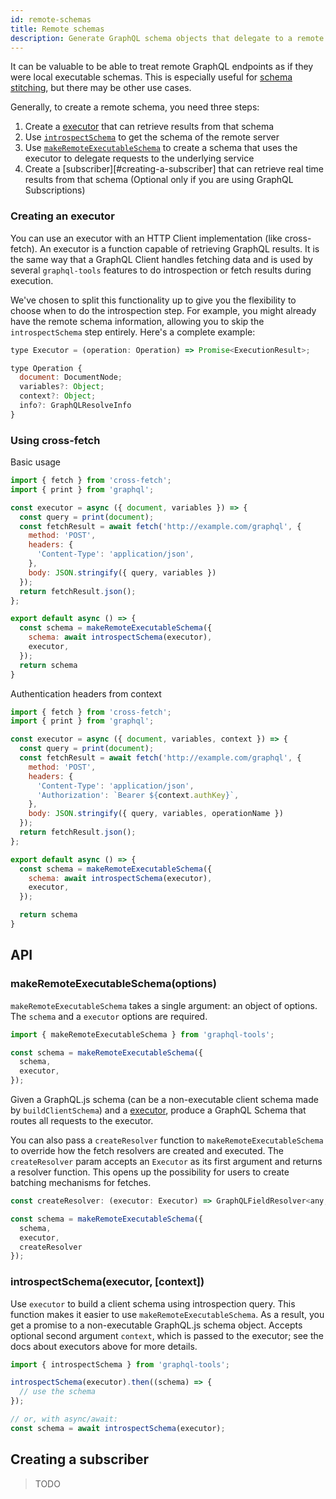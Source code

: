 ```yaml
---
id: remote-schemas
title: Remote schemas
description: Generate GraphQL schema objects that delegate to a remote server
---
```


It can be valuable to be able to treat remote GraphQL endpoints as if they were local executable schemas. This is especially useful for [schema stitching](/docs/schema-stitching/), but there may be other use cases.

Generally, to create a remote schema, you need three steps:

1. Create a [executor](#creating-a-executor) that can retrieve results from that schema
2. Use [`introspectSchema`](#introspectschemaexecutor-context) to get the schema of the remote server
3. Use [`makeRemoteExecutableSchema`](#makeremoteexecutableschemaoptions) to create a schema that uses the executor to delegate requests to the underlying service
4. Create a [subscriber][#creating-a-subscriber] that can retrieve real time results from that schema (Optional only if you are using GraphQL Subscriptions)

### Creating an executor

You can use an executor with an HTTP Client implementation (like cross-fetch). An executor is a function capable of retrieving GraphQL results. It is the same way that a GraphQL Client handles fetching data and is used by several `graphql-tools` features to do introspection or fetch results during execution.

We've chosen to split this functionality up to give you the flexibility to choose when to do the introspection step. For example, you might already have the remote schema information, allowing you to skip the `introspectSchema` step entirely. Here's a complete example:

```js
type Executor = (operation: Operation) => Promise<ExecutionResult>;

type Operation {
  document: DocumentNode;
  variables?: Object;
  context?: Object;
  info?: GraphQLResolveInfo
}
```

### Using cross-fetch

Basic usage

```js
import { fetch } from 'cross-fetch';
import { print } from 'graphql';

const executor = async ({ document, variables }) => {
  const query = print(document);
  const fetchResult = await fetch('http://example.com/graphql', {
    method: 'POST',
    headers: {
      'Content-Type': 'application/json',
    },
    body: JSON.stringify({ query, variables })
  });
  return fetchResult.json();
};

export default async () => {
  const schema = makeRemoteExecutableSchema({
    schema: await introspectSchema(executor),
    executor,
  });
  return schema
}
```

Authentication headers from context

```js
import { fetch } from 'cross-fetch';
import { print } from 'graphql';

const executor = async ({ document, variables, context }) => {
  const query = print(document);
  const fetchResult = await fetch('http://example.com/graphql', {
    method: 'POST',
    headers: {
      'Content-Type': 'application/json',
      'Authorization': `Bearer ${context.authKey}`,
    },
    body: JSON.stringify({ query, variables, operationName })
  });
  return fetchResult.json();
};

export default async () => {
  const schema = makeRemoteExecutableSchema({
    schema: await introspectSchema(executor),
    executor,
  });

  return schema
}
```

## API

### makeRemoteExecutableSchema(options)

`makeRemoteExecutableSchema` takes a single argument: an object of options. The `schema` and a `executor` options are required.

```js
import { makeRemoteExecutableSchema } from 'graphql-tools';

const schema = makeRemoteExecutableSchema({
  schema,
  executor,
});
```

Given a GraphQL.js schema (can be a non-executable client schema made by `buildClientSchema`) and a [executor](#creating-an-executor), produce a GraphQL Schema that routes all requests to the executor.

You can also pass a `createResolver` function to `makeRemoteExecutableSchema` to override how the fetch resolvers are created and executed. The `createResolver` param accepts an `Executor` as its first argument and returns a resolver function. This opens up the possibility for users to create batching mechanisms for fetches.
```js
const createResolver: (executor: Executor) => GraphQLFieldResolver<any, any> = // . . .

const schema = makeRemoteExecutableSchema({
  schema,
  executor,
  createResolver
});
```

### introspectSchema(executor, [context])

Use `executor` to build a client schema using introspection query. This function makes it easier to use `makeRemoteExecutableSchema`. As a result, you get a promise to a non-executable GraphQL.js schema object. Accepts optional second argument `context`, which is passed to the executor; see the docs about executors above for more details.

```js
import { introspectSchema } from 'graphql-tools';

introspectSchema(executor).then((schema) => {
  // use the schema
});

// or, with async/await:
const schema = await introspectSchema(executor);
```

## Creating a subscriber
> TODO
